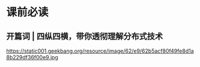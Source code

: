 # 课前必读

## 开篇词 | 四纵四横，带你透彻理解分布式技术

https://static001.geekbang.org/resource/image/62/e9/62b5acf80f49fe8d1a8b229df36f00e9.jpg

